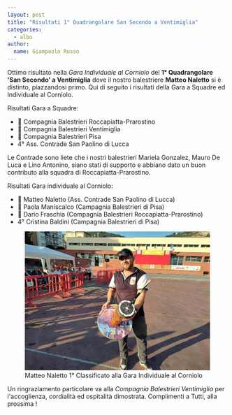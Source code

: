 ```yaml
---
layout: post
title: "Risultati 1° Quadrangolare San Secondo a Ventimiglia"
categories: 
  - albo
author:
  name: Giampaolo Russo
---
```


Ottimo risultato nella *Gara Individuale al Corniolo* del **1° Quadrangolare 'San Secondo' a Ventimiglia** dove il nostro balestriere **Matteo Naletto** si è distinto, piazzandosi primo.
Qui di seguito i risultati della Gara a Squadre ed Individuale al Corniolo.

<!-- more -->

Risultati Gara a Squadre:

* 🥇 Compagnia Balestrieri Roccapiatta-Prarostino
* 🥈 Compagnia Balestrieri Ventimiglia
* 🥉 Compagnia Balestrieri Pisa
* 4° Ass. Contrade San Paolino di Lucca

Le Contrade sono liete che i nostri balestrieri Mariela Gonzalez, Mauro De Luca e Lino Antonino, siano stati di supporto e abbiano dato un buon contributo alla squadra di Roccapiatta-Prarostino.

Risultati Gara individuale al Corniolo:

* 🥇 Matteo Naletto (Ass. Contrade San Paolino di Lucca)
* 🥈 Paola Maniscalco (Campagnia Balestrieri di Pisa)
* 🥉 Dario Fraschia (Compagnia Balestrieri Roccapiatta-Prarostino)
* 4° Cristina Baldini (Campagnia Balestrieri di Pisa)

<figure class="align-center">
    <img src="/assets/images/2023/231001-primo-corniolo-naletto.jpg" alt="Matteo Naletto 1° Classificato alla Gara Individuale al Corniolo">
  <figcaption>Matteo Naletto 1° Classificato alla Gara Individuale al Corniolo</figcaption>
</figure>

Un ringraziamento particolare va alla *Compagnia Balestrieri Ventimiglia* per l'accoglienza, cordialità ed ospitalità dimostrata.
Complimenti a Tutti, alla prossima !
